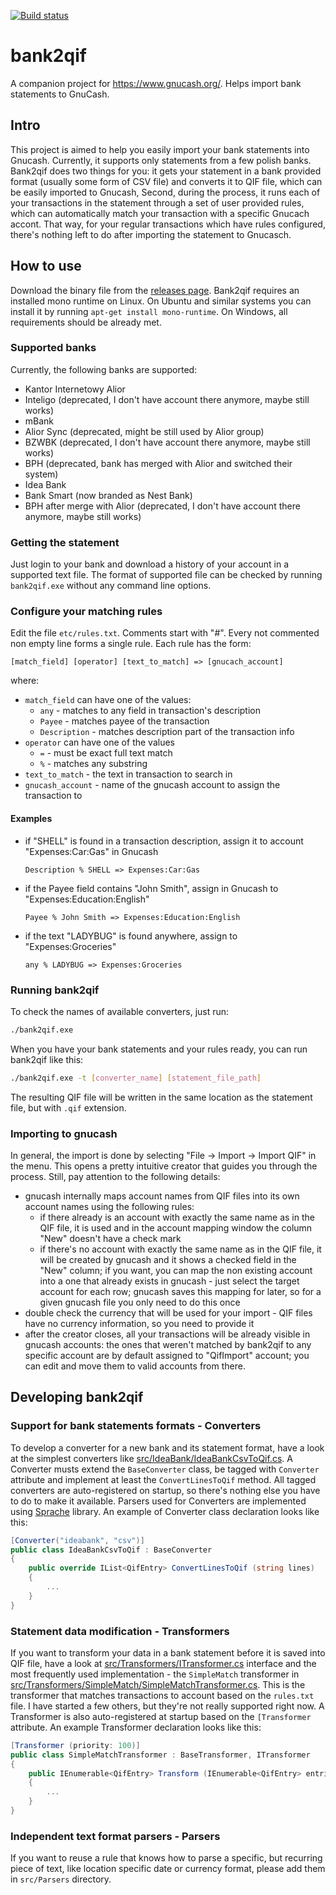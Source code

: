 [![Build status](https://travis-ci.com/piontec/bank2qif.svg?branch=master)](https://travis-ci.com/piontec/bank2qif.svg?branch=master)
# bank2qif
A companion project for https://www.gnucash.org/. Helps import bank statements to GnuCash.

## Intro
This project is aimed to help you easily import your bank statements into Gnucash. Currently, it supports only statements from a few polish banks. Bank2qif does two things for you: it gets your statement in a bank provided format (usually some form of CSV file) and converts it to QIF file, which can be easily imported to Gnucash, Second, during the process, it runs each of your transactions in the statement through a set of user provided rules, which can automatically match your transaction with a specific Gnucach accont. That way, for your regular transactions which have rules configured, there's nothing left to do after importing the statement to Gnucasch.

## How to use
Download the binary file from the [releases page](https://github.com/piontec/bank2qif/releases). Bank2qif requires an installed mono runtime on Linux. On Ubuntu and similar systems you can install it by running `apt-get install mono-runtime`. On Windows, all requirements should be already met.

### Supported banks
Currently, the following banks are supported:
* Kantor Internetowy Alior
* Inteligo (deprecated, I don't have account there anymore, maybe still works)
* mBank
* Alior Sync (deprecated, might be still used by Alior group)
* BZWBK (deprecated, I don't have account there anymore, maybe still works)
* BPH (deprecated, bank has merged with Alior and switched their system)
* Idea Bank
* Bank Smart (now branded as Nest Bank)
* BPH after merge with Alior (deprecated, I don't have account there anymore, maybe still works)

### Getting the statement
Just login to your bank and download a history of your account in a supported text file. The format of supported file can be checked by running `bank2qif.exe` without any command line options.

### Configure your matching rules
Edit the file `etc/rules.txt`. Comments start with "#". Every not commented non empty line forms a single rule. Each rule has the form:
```
[match_field] [operator] [text_to_match] => [gnucach_account]
```
where:
* `match_field` can have one of the values:
    * `any` - matches to any field in transaction's description
    * `Payee` - matches payee of the transaction
    * `Description` - matches description part of the transaction info
* `operator` can have one of the values
    * `=` - must be exact full text match
    * `%` - matches any substring
* `text_to_match` - the text in transaction to search in
* `gnucash_account` - name of the gnucash account to assign the transaction to

#### Examples
* if "SHELL" is found in a transaction description, assign it to account "Expenses:Car:Gas" in Gnucash
    ```
    Description % SHELL => Expenses:Car:Gas
    ```
* if the Payee field contains "John Smith", assign in Gnucash to "Expenses:Education:English"
    ```
    Payee % John Smith => Expenses:Education:English
    ```
* if the text "LADYBUG" is found anywhere, assign to "Expenses:Groceries"
    ```
    any % LADYBUG => Expenses:Groceries
    ```

### Running bank2qif
To check the names of available converters, just run:
```bash
./bank2qif.exe
```
When you have your bank statements and your rules ready, you can run bank2qif like this:
```bash
./bank2qif.exe -t [converter_name] [statement_file_path]
```
The resulting QIF file will be written in the same location as the statement file, but with `.qif` extension. 

### Importing to gnucash
In general, the import is done by selecting "File -> Import -> Import QIF" in the menu. This opens a pretty intuitive creator that guides you through the process. Still, pay attention to the following details:
* gnucash internally maps account names from QIF files into its own account names using the following rules:
    * if there already is an account with exactly the same name as in the QIF file, it is used and in the account mapping window the column "New" doesn't have a check mark
    * if there's no account with exactly the same name as in the QIF file, it will be created by gnucash and it shows a checked field in the "New" column; if you want, you can map the non existing account into a one that already exists in gnucash - just select the target account for each row; gnucash saves this mapping for later, so for a given gnucash file you only need to do this once
* double check the currency that will be used for your import - QIF files have no currency information, so you need to provide it
* after the creator closes, all your transactions will be already visible in gnucash accounts: the ones that weren't matched by bank2qif to any specific account are by default assigned to "QifImport" account; you can edit and move them to valid accounts from there.

## Developing bank2qif
### Support for bank statements formats - Converters
To develop a converter for a new bank and its statement format, have a look at the simplest converters like [src/IdeaBank/IdeaBankCsvToQif.cs](src/IdeaBank/IdeaBankCsvToQif.cs). A Converter musts extend the `BaseConverter` class, be tagged with `Converter` attribute and implement at least the `ConvertLinesToQif` method. All tagged converters are auto-registered on startup, so there's nothing else you have to do to make it available. Parsers used for Converters are implemented using [Sprache](https://github.com/sprache/Sprache) library. An example of Converter class declaration looks like this:
```csharp
[Converter("ideabank", "csv")]
public class IdeaBankCsvToQif : BaseConverter
{
	public override IList<QifEntry> ConvertLinesToQif (string lines)
    {
        ...
    }
}
```

### Statement data modification - Transformers
If you want to transform your data in a bank statement before it is saved into QIF file, have a look at [src/Transformers/ITransformer.cs](src/Transformers/ITransformer.cs) interface and the most frequently used implementation - the `SimpleMatch` transformer in [src/Transformers/SimpleMatch/SimpleMatchTransformer.cs](src/Transformers/SimpleMatch/SimpleMatchTransformer.cs). This is the transformer that matches transactions to account based on the `rules.txt` file. I have started a few others, but they're not really supported right now. A Transformer is also auto-registered at startup based on the `[Transformer` attribute. An example Transformer declaration looks like this:
```csharp
[Transformer (priority: 100)]
public class SimpleMatchTransformer : BaseTransformer, ITransformer
{
    public IEnumerable<QifEntry> Transform (IEnumerable<QifEntry> entries)
    {
        ...
    }
}
```

### Independent text format parsers - Parsers
If you want to reuse a rule that knows how to parse a specific, but recurring piece of text, like location specific date or currency format, please add them in `src/Parsers` directory.